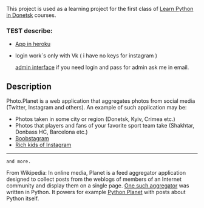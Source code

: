 This project is used as a learning project for the first class of [Learn Python in Donetsk](http://learnpython.dn.ua/) courses.
### TEST describe:
- [App in heroku](http://photoplanet-test.herokuapp.com/) 
- login work`s only with Vk ( i have no keys for instagram )
  
    [admin interface](http://photoplanet-test.herokuapp.com/admin)
    if you need login and pass for admin ask me in email.

## Description

Photo.Planet is a web application that aggregates photos from social media (Twitter, Instagram and others). An example of such application may be:

- Photos taken in some city or region (Donetsk, Kyiv, Crimea etc.)
- Photos that players and fans of your favorite sport team take (Shakhtar, Donbass HC, Barcelona etc.)
- [Boobstagram](http://boobstagram.fr/)
- [Rich kids of Instagram](http://richkidsofinstagram.tumblr.com/)
***
    and more.
From Wikipedia: In online media, Planet is a feed aggregator application designed to collect posts from the weblogs of members of an Internet community and display them on a single page. [One such aggregator](http://www.planetplanet.org/) was written in Python. It powers for example [Python Planet](http://planet.python.org/) with posts about Python itself.

